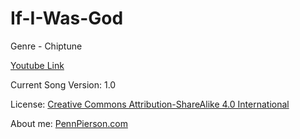 # If-I-Was-God
Genre - Chiptune

[Youtube Link](https://www.youtube.com/watch?v=bTwBXSBxjC4&list=PLye9mcKwe2zy3KW8uK_3F7HVMjJjdqSqU&index=35)

Current Song Version: 1.0

License: [Creative Commons Attribution-ShareAlike 4.0 International](http://creativecommons.org/licenses/by-sa/4.0/)

About me: [PennPierson.com](http://pennpierson.com/about.php)